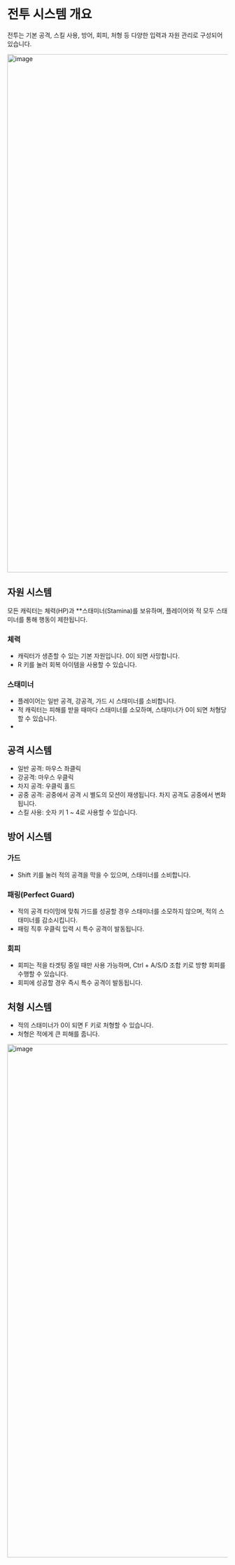 # 전투 시스템 개요
전투는 기본 공격, 스킬 사용, 방어, 회피, 처형 등 다양한 입력과 자원 관리로 구성되어 있습니다.

<img width="1991" height="1183" alt="image" src="https://github.com/user-attachments/assets/1a82094e-7332-4816-8d84-0700c945391c" />

## 자원 시스템
모든 캐릭터는 체력(HP)과 **스태미너(Stamina)를 보유하며, 플레이어와 적 모두 스태미너를 통해 행동이 제한됩니다.
### 체력
* 캐릭터가 생존할 수 있는 기본 자원입니다. 0이 되면 사망합니다.
* R 키를 눌러 회복 아이템을 사용할 수 있습니다.

### 스태미너
* 플레이어는 일반 공격, 강공격, 가드 시 스태미너를 소비합니다.
* 적 캐릭터는 피해를 받을 때마다 스태미너를 소모하며, 스태미너가 0이 되면 처형당할 수 있습니다.
* 

## 공격 시스템
* 일반 공격: 마우스 좌클릭
* 강공격: 마우스 우클릭
* 차지 공격: 우클릭 홀드
* 공중 공격: 공중에서 공격 시 별도의 모션이 재생됩니다. 차지 공격도 공중에서 변화됩니다.
* 스킬 사용: 숫자 키 1 ~ 4로 사용할 수 있습니다.


## 방어 시스템
### 가드
* Shift 키를 눌러 적의 공격을 막을 수 있으며, 스태미너를 소비합니다.

### 패링(Perfect Guard)
* 적의 공격 타이밍에 맞춰 가드를 성공할 경우 스태미너를 소모하지 않으며, 적의 스태미너를 감소시킵니다.
* 패링 직후 우클릭 입력 시 특수 공격이 발동됩니다.

### 회피
* 회피는 적을 타겟팅 중일 때만 사용 가능하며, Ctrl + A/S/D 조합 키로 방향 회피를 수행할 수 있습니다.
* 회피에 성공할 경우 즉시 특수 공격이 발동됩니다.

## 처형 시스템
* 적의 스태미너가 0이 되면 F 키로 처형할 수 있습니다.
* 처형은 적에게 큰 피해를 줍니다.

<img width="2007" height="1172" alt="image" src="https://github.com/user-attachments/assets/140f1953-a826-4751-9a28-c9b8afed5482" />
